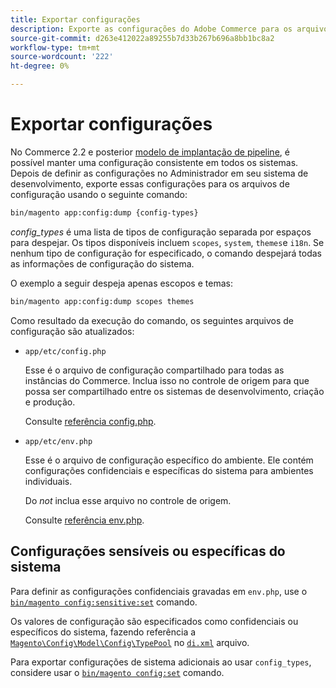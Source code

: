 ```yaml
---
title: Exportar configurações
description: Exporte as configurações do Adobe Commerce para os arquivos de configuração, também conhecidos como despejo de configuração.
source-git-commit: d263e412022a89255b7d33b267b696a8bb1bc8a2
workflow-type: tm+mt
source-wordcount: '222'
ht-degree: 0%

---
```



# Exportar configurações

No Commerce 2.2 e posterior [modelo de implantação de pipeline](../deployment/technical-details.md), é possível manter uma configuração consistente em todos os sistemas. Depois de definir as configurações no Administrador em seu sistema de desenvolvimento, exporte essas configurações para os arquivos de configuração usando o seguinte comando:

```bash
bin/magento app:config:dump {config-types}
```

_config_types_ é uma lista de tipos de configuração separada por espaços para despejar. Os tipos disponíveis incluem `scopes`, `system`, `themes`e `i18n`. Se nenhum tipo de configuração for especificado, o comando despejará todas as informações de configuração do sistema.

O exemplo a seguir despeja apenas escopos e temas:

```bash
bin/magento app:config:dump scopes themes
```

Como resultado da execução do comando, os seguintes arquivos de configuração são atualizados:

- `app/etc/config.php`

   Esse é o arquivo de configuração compartilhado para todas as instâncias do Commerce.
Inclua isso no controle de origem para que possa ser compartilhado entre os sistemas de desenvolvimento, criação e produção.

   Consulte [referência config.php](../reference/config-reference-configphp.md).

- `app/etc/env.php`

   Esse é o arquivo de configuração específico do ambiente.
Ele contém configurações confidenciais e específicas do sistema para ambientes individuais.

   Do _not_ inclua esse arquivo no controle de origem.

   Consulte [referência env.php](../reference/config-reference-envphp.md).

## Configurações sensíveis ou específicas do sistema

Para definir as configurações confidenciais gravadas em `env.php`, use o [`bin/magento config:sensitive:set`](set-configuration-values.md#set-values) comando.

Os valores de configuração são especificados como confidenciais ou específicos do sistema, fazendo referência a [`Magento\Config\Model\Config\TypePool`](https://github.com/magento/magento2/blob/2.4/app/code/Magento/Config/Model/Config/TypePool.php) no [`di.xml`](https://developer.adobe.com/commerce/php/development/configuration/sensitive-environment-settings/#how-to-specify-values-as-sensitive-or-system-specific) arquivo.

Para exportar configurações de sistema adicionais ao usar `config_types`, considere usar o [`bin/magento config:set`](set-configuration-values.md#set-values) comando.
